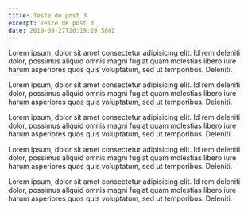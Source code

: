 ```yaml
---
title: Teste de post 3
excerpt: Teste de post 3
date: 2019-09-27T20:19:19.580Z
---
```

Lorem ipsum, dolor sit amet consectetur adipisicing elit. Id rem deleniti dolor, possimus aliquid omnis magni fugiat quam molestias libero iure harum asperiores quos quis voluptatum, sed ut temporibus. Deleniti.

Lorem ipsum, dolor sit amet consectetur adipisicing elit. Id rem deleniti dolor, possimus aliquid omnis magni fugiat quam molestias libero iure harum asperiores quos quis voluptatum, sed ut temporibus. Deleniti.

Lorem ipsum, dolor sit amet consectetur adipisicing elit. Id rem deleniti dolor, possimus aliquid omnis magni fugiat quam molestias libero iure harum asperiores quos quis voluptatum, sed ut temporibus. Deleniti.

Lorem ipsum, dolor sit amet consectetur adipisicing elit. Id rem deleniti dolor, possimus aliquid omnis magni fugiat quam molestias libero iure harum asperiores quos quis voluptatum, sed ut temporibus. Deleniti.

Lorem ipsum, dolor sit amet consectetur adipisicing elit. Id rem deleniti dolor, possimus aliquid omnis magni fugiat quam molestias libero iure harum asperiores quos quis voluptatum, sed ut temporibus. Deleniti.
